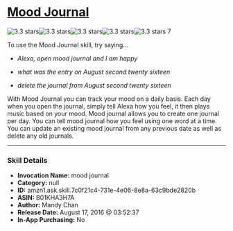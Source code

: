 # [Mood Journal](http://alexa.amazon.com/#skills/amzn1.ask.skill.7c0f21c4-731e-4e06-8e8a-63c9bde2820b)
![3.3 stars](../../images/ic_star_black_18dp_1x.png)![3.3 stars](../../images/ic_star_black_18dp_1x.png)![3.3 stars](../../images/ic_star_black_18dp_1x.png)![3.3 stars](../../images/ic_star_half_black_18dp_1x.png)![3.3 stars](../../images/ic_star_border_black_18dp_1x.png) 7

To use the Mood Journal skill, try saying...

* *Alexa, open mood journal and I am happy*

* *what was the entry on August second twenty sixteen*

* *delete the journal from August second twenty sixteen*

With Mood Journal you can track your mood on a daily basis. Each day when you open the journal, simply tell Alexa how you feel, it then plays music based on your mood. Mood journal allows you to create one journal per day. You can tell mood journal how you feel using one word at a time. You can update an existing mood journal from any previous date as well as delete any old journals.

***

### Skill Details

* **Invocation Name:** mood journal
* **Category:** null
* **ID:** amzn1.ask.skill.7c0f21c4-731e-4e06-8e8a-63c9bde2820b
* **ASIN:** B01KHA3H7A
* **Author:** Mandy Chan
* **Release Date:** August 17, 2016 @ 03:52:37
* **In-App Purchasing:** No
